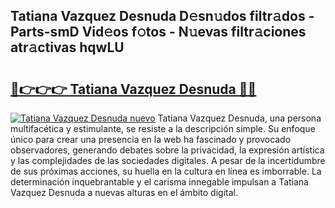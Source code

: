 ## Tatiana Vazquez Desnuda D𝚎sn𝚞dos filtr𝚊dos - Parts-smD Vid𝚎os f𝚘tos - N𝚞evas filtr𝚊ciones atr𝚊ctivas hqwLU

# <h2><a href="http://mb9xxc.tromn.icu/?c=Tatiana+Vazquez+Desnuda">🔗👉👉👉 Tatiana Vazquez Desnuda 🔗🔗</a></h2>

[![Tatiana Vazquez Desnuda nuevo](https://i.imgur.com/pEAQMta.gif)](http://mb9xxc.tromn.icu/?c=Tatiana+Vazquez+Desnuda)
Tatiana Vazquez Desnuda, una persona multifacética y estimulante, se resiste a la descripción simple. Su enfoque único para crear una presencia en la web ha fascinado y provocado observadores, generando debates sobre la privacidad, la expresión artística y las complejidades de las sociedades digitales. A pesar de la incertidumbre de sus próximas acciones, su huella en la cultura en línea es imborrable. La determinación inquebrantable y el carisma innegable impulsan a Tatiana Vazquez Desnuda a nuevas alturas en el ámbito digital.
